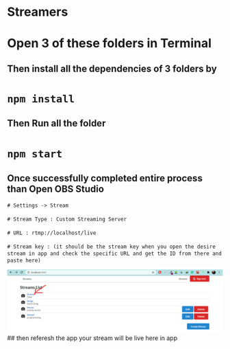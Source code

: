 # Streamers

# Open 3 of these folders in Terminal 

## Then install all the dependencies of 3 folders by 

# ` npm install ` 

## Then Run all the folder 

# `npm start`

## Once successfully completed entire process than Open OBS Studio
```
# Settings -> Stream

# Stream Type : Custom Streaming Server

# URL : rtmp://localhost/live

# Stream key : (it should be the stream key when you open the desire stream in app and check the specific URL and get the ID from there and paste here)
```
<img src = './Screenshot 2021-07-27 190423.png'/>
## then referesh the app your stream will be live here in app
